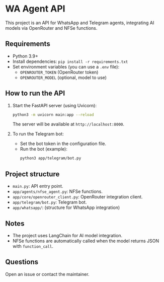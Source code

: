 # WA Agent API

This project is an API for WhatsApp and Telegram agents, integrating AI models via OpenRouter and NFSe functions.

## Requirements

- Python 3.9+
- Install dependencies: `pip install -r requirements.txt`
- Set environment variables (you can use a `.env` file):
  - `OPENROUTER_TOKEN` (OpenRouter token)
  - `OPENROUTER_MODEL` (optional, model to use)

## How to run the API

1. Start the FastAPI server (using Uvicorn):

   ```bash
   python3 -m uvicorn main:app --reload
   ```

   The server will be available at `http://localhost:8000`.

2. To run the Telegram bot:
   - Set the bot token in the configuration file.
   - Run the bot (example):
     ```bash
     python3 app/telegram/bot.py
     ```

## Project structure

- `main.py`: API entry point.
- `app/agents/nfse_agent.py`: NFSe functions.
- `app/core/openrouter_client.py`: OpenRouter integration client.
- `app/telegram/bot.py`: Telegram bot.
- `app/whatsapp/`: (structure for WhatsApp integration)

## Notes

- The project uses LangChain for AI model integration.
- NFSe functions are automatically called when the model returns JSON with `function_call`.

## Questions

Open an issue or contact the maintainer.
